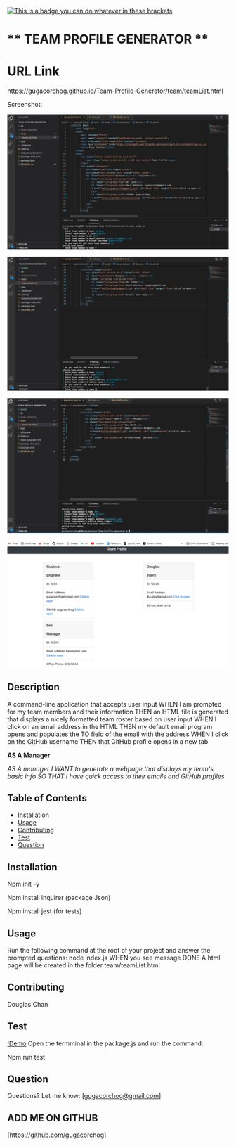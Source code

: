 [![This is a badge you can do whatever in these brackets](https://img.shields.io/apm/l/vim-mode)](https://www.google.com.au)

#  ** TEAM PROFILE GENERATOR **
    
# URL Link    
https://gugacorchog.github.io/Team-Profile-Generator/team/teamList.html

Screenshot:

![screenshot](https://github.com/gugacorchog/Team-Profile-Generator/blob/main/assets/Screenshot1.jpg)

![screenshot](https://github.com/gugacorchog/Team-Profile-Generator/blob/main/assets/screenshot2.jpg)

![screenshot](https://github.com/gugacorchog/Team-Profile-Generator/blob/main/assets/screenshot3.jpg)

![screenshot](https://github.com/gugacorchog/Team-Profile-Generator/blob/main/assets/screenshot4.jpg)

## Description 

A command-line application that accepts user input
WHEN I am prompted for my team members and their information
THEN an HTML file is generated that displays a nicely formatted team roster based on user input
WHEN I click on an email address in the HTML
THEN my default email program opens and populates the TO field of the email with the address
WHEN I click on the GitHub username
THEN that GitHub profile opens in a new tab

**AS A Manager**

*AS A manager
I WANT to generate a webpage that displays my team's basic info
SO THAT I have quick access to their emails and GitHub profiles*

## Table of Contents 

- [Installation](#installation)
- [Usage](#usage)
- [Contributing](#contributing)
- [Test](#test)
- [Question](#question) 
 

## Installation

Npm init -y

Npm install inquirer (package Json)

Npm install jest (for tests)

## Usage

Run the following command at the root of your project and answer the prompted questions:
node index.js 
WHEN you see message DONE
A html page will be created in the folder team/teamList.html 

## Contributing
Douglas Chan 

## Test

[!Demo](https://github.com/gugacorchog/Team-Profile-Generator/blob/main/src/.test.mov.icloud)
Open the termminal in the package.js and run the command:

Npm run test 

## Question
Questions? Let me know:  [gugacorchog@gmail.com]

## ADD ME ON GITHUB 
[https://github.com/gugacorchog]